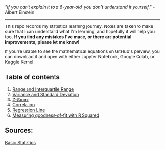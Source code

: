 *"If you can't explain it to a 6-year-old, you don't understand it yourself."* - Albert Einstein

---

This repo records my statistics learning journey. Notes are taken to make sure that I can understand what I'm learning, and hopefully it will help you too.
**If you find any mistakes I've made, or there are potential improvements, please let me know!**

If you're unable to see the mathematical equations on GitHub's preview, you can download it and open with either Jupyter Notebook, Google Colab, or Kaggle Kernel.

## Table of contents
1. [Range and Interquartile Range](../master/Range%20and%20Interquartile%20Range.ipynb)
2. [Variance and Standard Deviation](../master/Variance%20and%20Standard%20Deviation.ipynb)
3. [Z-Score](../master/Z-Score.ipynb)
4. [Correlation](../master/Correlation.ipynb)
5. [Regression Line](../master/Regression%20Line.ipynb)
6. [Measuring goodness-of-fit with R Squared](../master/Measuring%20goodness-of-fit%20with%20R-Squared.ipynb)

## Sources:

[Basic Statistics](https://www.coursera.org/learn/basic-statistics)

